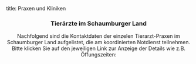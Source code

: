 title: Praxen und Kliniken

<!-- Jumbotron Header -->
<header markdown="1" class="jumbotron">

### Tierärzte im Schaumburger Land

Nachfolgend sind die Kontaktdaten der einzelen Tierarzt-Praxen im Schaumburger Land aufgelistet, die am koordinierten Notdienst teilnehmen. Bitte klicken Sie auf den jeweiligen Link zur Anzeige der Details wie z.B. Öffungszeiten:

</header>

<!-- Vet med logo Lizenz, welches wir von Wikimedia haben:
"<a href="http://commons.wikimedia.org/wiki/File:Vetlogo.svg#mediaviewer/Datei:Vetlogo.svg">Vetlogo</a>“ von uwemueller - <span class="int-own-work">Eigenes Werk</span>. Lizenziert unter <a href="http://creativecommons.org/licenses/by-sa/3.0/" title="Creative Commons Attribution-Share Alike 3.0">CC BY-SA 3.0</a> über <a href="//commons.wikimedia.org/wiki/">Wikimedia Commons</a>.
-->

